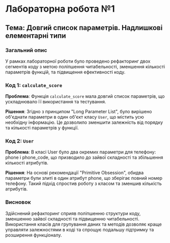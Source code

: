 # Лабораторна робота №1
## Тема: Довгий список параметрів. Надлишкові елементарні типи

### Загальний опис
У рамках лабораторної роботи було проведено рефакторинг двох сегментів коду з метою поліпшення читабельності, зменшення кількості параметрів функцій, та підвищення ефективності коду.

### Код 1: `calculate_score`
**Проблема**: Функція `calculate_score` мала довгий список параметрів, що ускладнювало її використання та тестування.

**Рішення**: Згідно з принципом "Long Parameter List", було вирішено об'єднати параметри в один об'єкт класу `User`, що містить усю необхідну інформацію. Це дозволило зменшити залежність від порядку та кількості параметрів у функції.

### Код 2: `User`
**Проблема**: В класі User було два окремих параметри для телефону: phone і phone_code, що призводило до зайвої складності та збільшення кількості атрибутів.

**Рішення**: На основі рекомендації "Primitive Obsession", обидва параметри були злиті в один атрибут phone, що зберігає повний номер телефону. Такий підхід спростив роботу з класом та зменшив кількість атрибутів.

### Висновок
Здійснений рефакторинг сприяв поліпшенню структури коду, зменшенню зайвої складності та підвищенню читабельності. Використання класів для групування даних та методів дозволяє краще управляти залежностями в коді та спрощує подальшу підтримку та розширення функціоналу.